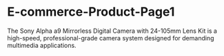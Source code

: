 # E-commerce-Product-Page1
The Sony Alpha a9 Mirrorless Digital Camera with 24-105mm Lens Kit is a high-speed, professional-grade camera system designed for demanding multimedia applications. 
